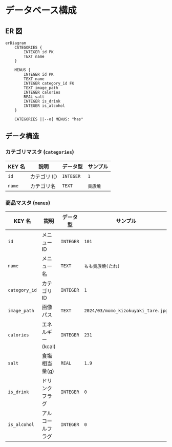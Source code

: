 # データベース構成

## ER 図

```mermaid
erDiagram
    CATEGORIES {
        INTEGER id PK
        TEXT name
    }

    MENUS {
        INTEGER id PK
        TEXT name
        INTEGER category_id FK
        TEXT image_path
        INTEGER calories
        REAL salt
        INTEGER is_drink
        INTEGER is_alcohol
    }

    CATEGORIES ||--o{ MENUS: "has"
```

## データ構造

### カテゴリマスタ (`categories`)

| KEY 名 | 説明        | データ型  | サンプル |
| ------ | ----------- | --------- | -------- |
| `id`   | カテゴリ ID | `INTEGER` | `1`      |
| `name` | カテゴリ名  | `TEXT`    | `貴族焼` |

### 商品マスタ (`menus`)

| KEY 名        | 説明             | データ型  | サンプル                           |
| ------------- | ---------------- | --------- | ---------------------------------- |
| `id`          | メニュー ID      | `INTEGER` | `101`                              |
| `name`        | メニュー名       | `TEXT`    | `もも貴族焼(たれ)`                 |
| `category_id` | カテゴリ ID      | `INTEGER` | `1`                                |
| `image_path`  | 画像パス         | `TEXT`    | `2024/03/momo_kizokuyaki_tare.jpg` |
| `calories`    | エネルギー(kcal) | `INTEGER` | `231`                              |
| `salt`        | 食塩相当量(g)    | `REAL`    | `1.9`                              |
| `is_drink`    | ドリンクフラグ   | `INTEGER` | `0`                                |
| `is_alcohol`  | アルコールフラグ | `INTEGER` | `0`                                |

